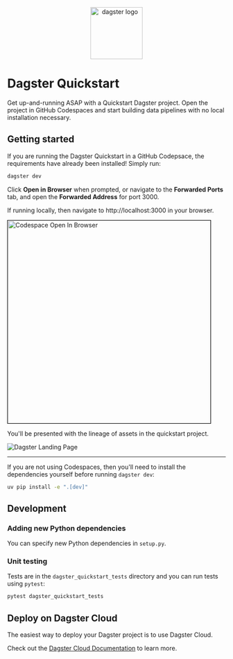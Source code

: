 <div align="center">
  <a target="_blank" href="https://dagster.io" style="background:none">
    <img alt="dagster logo" src="https://github.com/dagster-io/dagster-quickstart/assets/5807118/7010804c-05a6-4ef4-bfc8-d9c88d458906" width="auto" height="120px">
  </a>
</div>

# Dagster Quickstart

Get up-and-running ASAP with a Quickstart Dagster project. Open the project in GitHub Codespaces and start building data pipelines with no local installation necessary.

## Getting started

If you are running the Dagster Quickstart in a GitHub Codepsace, the requirements have already been installed! Simply run:

```bash
dagster dev
```

Click **Open in Browser** when prompted, or navigate to the **Forwarded Ports** tab, and open the **Forwarded Address** for port 3000.

If running locally, then navigate to http://localhost:3000 in your browser.

<img width="468" style="border: 1px solid black;" alt="Codespace Open In Browser" src="https://github.com/dagster-io/dagster-quickstart/assets/5807118/2d598c56-2bf5-4ffb-927f-5d2e4a5e6967">

You'll be presented with the lineage of assets in the quickstart project.

![Dagster Landing Page](https://github.com/dagster-io/dagster-quickstart/assets/5807118/85d6500f-2264-4ad6-adee-f88d8cb2bfe8)

---

If you are not using Codespaces, then you'll need to install the dependencies yourself before running `dagster dev`:

```sh
uv pip install -e ".[dev]"
```

## Development

### Adding new Python dependencies

You can specify new Python dependencies in `setup.py`.

### Unit testing

Tests are in the `dagster_quickstart_tests` directory and you can run tests using `pytest`:

```bash
pytest dagster_quickstart_tests
```

## Deploy on Dagster Cloud

The easiest way to deploy your Dagster project is to use Dagster Cloud.

Check out the [Dagster Cloud Documentation](https://docs.dagster.cloud) to learn more.
